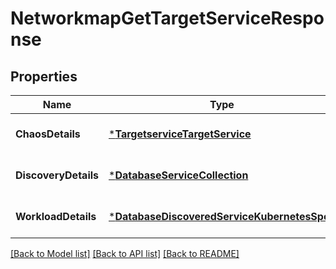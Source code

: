 # NetworkmapGetTargetServiceResponse

## Properties
Name | Type | Description | Notes
------------ | ------------- | ------------- | -------------
**ChaosDetails** | [***TargetserviceTargetService**](targetservice.TargetService.md) |  | [optional] [default to null]
**DiscoveryDetails** | [***DatabaseServiceCollection**](database.ServiceCollection.md) |  | [optional] [default to null]
**WorkloadDetails** | [***DatabaseDiscoveredServiceKubernetesSpec**](database.DiscoveredServiceKubernetesSpec.md) |  | [optional] [default to null]

[[Back to Model list]](../README.md#documentation-for-models) [[Back to API list]](../README.md#documentation-for-api-endpoints) [[Back to README]](../README.md)

